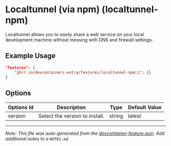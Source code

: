 
# Localtunnel (via npm) (localtunnel-npm)

Localtunnel allows you to easily share a web service on your local development machine without messing with DNS and firewall settings.

## Example Usage

```json
"features": {
    "ghcr.io/devcontainers-extra/features/localtunnel-npm:1": {}
}
```

## Options

| Options Id | Description | Type | Default Value |
|-----|-----|-----|-----|
| version | Select the version to install. | string | latest |



---

_Note: This file was auto-generated from the [devcontainer-feature.json](devcontainer-feature.json).  Add additional notes to a `NOTES.md`._
